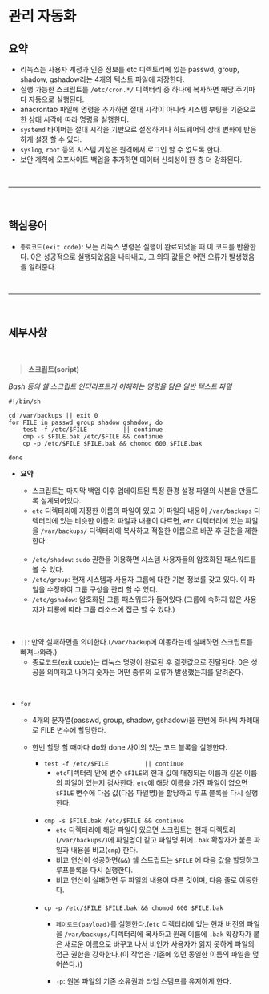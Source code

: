 # 관리 자동화
## 요약
- 리눅스는 사용자 계정과 인증 정보를 etc 디렉토리에 있는 passwd, group, shadow, gshadow라는 4개의 텍스트 파일에 저장한다.
- 실행 가능한 스크립트를 `/etc/cron.*/` 디렉터리 중 하나에 복사하면 해당 주기마다 자동으로 실행된다.
- anacrontab 파일에 명령을 추가하면 절대 시각이 아니라 시스템 부팅을 기준으로 한 상대 시각에 따라 명령을 실행한다.
- `systemd` 타이머는 절대 시각을 기반으로 설정하거나 하드웨어의 상태 변화에 반응하게 설정 할 수 있다.
- `syslog`, `root` 등의 시스템 계정은 원격에서 로그인 할 수 없도록 한다.
- 보안 계힉에 오프사이트 백업을 추가하면 데이터 신뢰성이 한 층 더 강화된다.

<br><hr><br>

## 핵심용어
- `종료코드(exit code)`: 모든 리눅스 명령은 실행이 완료되었을 때 이 코드를 반환한다. 0은 성공적으로 실행되었음을 나타내고, 그 외의 값들은 어떤 오류가 발생했음을 알려준다.


<br><hr><br>


## 세부사항

<br>

> **스크립트(script)**

*Bash 등의 쉘 스크립트 인터리프트가 이해하는 명령을 담은 일반 텍스트 파일*
```shell
#!/bin/sh

cd /var/backups || exit 0
for FILE in passwd group shadow gshadow; do
    test -f /etc/$FILE          || continue
    cmp -s $FILE.bak /etc/$FILE && continue
    cp -p /etc/$FILE $FILE.bak && chomod 600 $FILE.bak

done
```

- **요약**
    - 스크립트는 마지막 백업 이후 업데이트된 특정 환경 설정 파일의 사본을 만들도록 설계되어있다.
    - `etc` 디렉터리에 지정한 이름의 파일이 있고 이 파일의 내용이 `/var/backups` 디렉터리에 있는 비슷한 이름의 파일과 내용이 다르면, `etc` 디렉터리에 있는 파일을 `/var/backups/` 디렉터리에 복사하고 적절한 이름으로 바꾼 후 권한을 제한한다.

    <br>

    - `/etc/shadow`: `sudo` 권한을 이용하면 시스템 사용자들의 암호화된 패스워드를 볼 수 있다.
    - `/etc/group`:  현재 시스템과 사용자 그룹에 대한 기본 정보를 갖고 있다. 이 파일을 수정하여 그룹 구성을 관리 할 수 있다.
    - `/etc/gshadow`: 암호화된 그룹 패스워드가 들어있다.(그룹에 속하지 않은 사용자가 피룡에 따라 그룹 리소스에 접근 할 수 있다.)

<br>


- `||`: 만약 실패하면을 의미한다.(`/var/backup`에 이동하는데 실패하면 스크립트를 빠져나와라.) 
    - 종료코드(exit code)는 리눅스 명령이 완료된 후 결괏값으로 전달된다. 0은 성공을 의미하고 나머지 숫자는 어떤 종류의 오류가 발생했는지를 알려준다.

<br>

- `for`
    - 4개의 문자열(passwd, group, shadow, gshadow)을 한번에 하나씩 차례대로 FILE 변수에 할당한다. 
    - 한번 할당 할 때마다 do와 done 사이의 있는 코드 블록을 실행한다.
        - `test -f /etc/$FILE          || continue`
            - `etc`디렉터리 안에 변수 `$FILE`의 현재 값에 매칭되는 이름과 같은 이름의 파일이 있는지 검사한다. `etc`에 해당 이름을 가진 파일이 없으면 `$FILE` 변수에 다음 값(다음 파일명)을 할당하고 루프 블록을 다시 실행한다.
        
        <br>

        - `cmp -s $FILE.bak /etc/$FILE && continue`
            - `etc` 디렉터리에 해당 파일이 있으면 스크립트는 현재 디렉토리(`/var/backups/`)에 파일명이 같고 파일명 뒤에 `.bak` 확장자가 붙은 파일과 내용을 비교(`cmp`) 한다.
            - 비교 연산이 성공하면(`&&`) 쉘 스트립트는 `$FILE` 에 다음 값을 할당하고 루프블록을 다시 실행한다. 
            - 비교 연산이 실패하면 두 파일의 내용이 다른 것이며, 다음 줄로 이동한다.

        <br>

        - `cp -p /etc/$FILE $FILE.bak && chomod 600 $FILE.bak`
            - `페이로드(payload)`를 실행한다.(`etc` 디렉터리에 있는 현재 버전의 파일을 `/var/backups/`디렉터리에 복사하고 원래 이름에 `.bak` 확장자가 붙은 새로운 이름으로 바꾸고 나서 비인가 사용자가 읽지 못하게 파일의 접근 권한을 강화한다.(이 작업은 기존에 있던 동일한 이름의 파일을 덮어쓴다.))

            - `-p`: 원본 파일의 기존 소유권과 타임 스탬프를 유지하게 한다.
